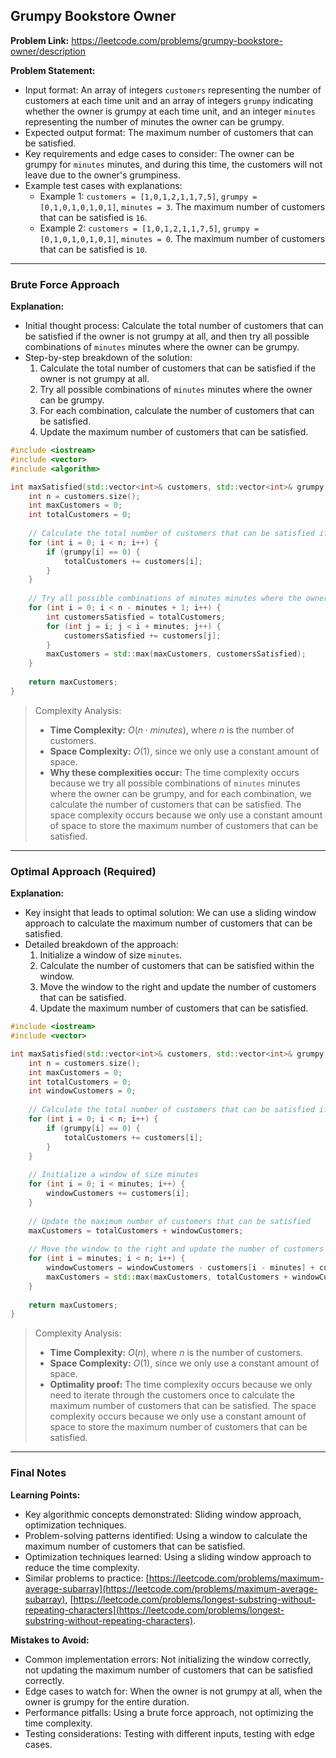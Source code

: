 ## Grumpy Bookstore Owner
**Problem Link:** https://leetcode.com/problems/grumpy-bookstore-owner/description

**Problem Statement:**
- Input format: An array of integers `customers` representing the number of customers at each time unit and an array of integers `grumpy` indicating whether the owner is grumpy at each time unit, and an integer `minutes` representing the number of minutes the owner can be grumpy.
- Expected output format: The maximum number of customers that can be satisfied.
- Key requirements and edge cases to consider: The owner can be grumpy for `minutes` minutes, and during this time, the customers will not leave due to the owner's grumpiness.
- Example test cases with explanations:
  - Example 1: `customers = [1,0,1,2,1,1,7,5]`, `grumpy = [0,1,0,1,0,1,0,1]`, `minutes = 3`. The maximum number of customers that can be satisfied is `16`.
  - Example 2: `customers = [1,0,1,2,1,1,7,5]`, `grumpy = [0,1,0,1,0,1,0,1]`, `minutes = 0`. The maximum number of customers that can be satisfied is `10`.

---

### Brute Force Approach
**Explanation:**
- Initial thought process: Calculate the total number of customers that can be satisfied if the owner is not grumpy at all, and then try all possible combinations of `minutes` minutes where the owner can be grumpy.
- Step-by-step breakdown of the solution:
  1. Calculate the total number of customers that can be satisfied if the owner is not grumpy at all.
  2. Try all possible combinations of `minutes` minutes where the owner can be grumpy.
  3. For each combination, calculate the number of customers that can be satisfied.
  4. Update the maximum number of customers that can be satisfied.

```cpp
#include <iostream>
#include <vector>
#include <algorithm>

int maxSatisfied(std::vector<int>& customers, std::vector<int>& grumpy, int minutes) {
    int n = customers.size();
    int maxCustomers = 0;
    int totalCustomers = 0;
    
    // Calculate the total number of customers that can be satisfied if the owner is not grumpy at all
    for (int i = 0; i < n; i++) {
        if (grumpy[i] == 0) {
            totalCustomers += customers[i];
        }
    }
    
    // Try all possible combinations of minutes minutes where the owner can be grumpy
    for (int i = 0; i < n - minutes + 1; i++) {
        int customersSatisfied = totalCustomers;
        for (int j = i; j < i + minutes; j++) {
            customersSatisfied += customers[j];
        }
        maxCustomers = std::max(maxCustomers, customersSatisfied);
    }
    
    return maxCustomers;
}
```

> Complexity Analysis:
> - **Time Complexity:** $O(n \cdot minutes)$, where $n$ is the number of customers.
> - **Space Complexity:** $O(1)$, since we only use a constant amount of space.
> - **Why these complexities occur:** The time complexity occurs because we try all possible combinations of `minutes` minutes where the owner can be grumpy, and for each combination, we calculate the number of customers that can be satisfied. The space complexity occurs because we only use a constant amount of space to store the maximum number of customers that can be satisfied.

---

### Optimal Approach (Required)
**Explanation:**
- Key insight that leads to optimal solution: We can use a sliding window approach to calculate the maximum number of customers that can be satisfied.
- Detailed breakdown of the approach:
  1. Initialize a window of size `minutes`.
  2. Calculate the number of customers that can be satisfied within the window.
  3. Move the window to the right and update the number of customers that can be satisfied.
  4. Update the maximum number of customers that can be satisfied.

```cpp
#include <iostream>
#include <vector>

int maxSatisfied(std::vector<int>& customers, std::vector<int>& grumpy, int minutes) {
    int n = customers.size();
    int maxCustomers = 0;
    int totalCustomers = 0;
    int windowCustomers = 0;
    
    // Calculate the total number of customers that can be satisfied if the owner is not grumpy at all
    for (int i = 0; i < n; i++) {
        if (grumpy[i] == 0) {
            totalCustomers += customers[i];
        }
    }
    
    // Initialize a window of size minutes
    for (int i = 0; i < minutes; i++) {
        windowCustomers += customers[i];
    }
    
    // Update the maximum number of customers that can be satisfied
    maxCustomers = totalCustomers + windowCustomers;
    
    // Move the window to the right and update the number of customers that can be satisfied
    for (int i = minutes; i < n; i++) {
        windowCustomers = windowCustomers - customers[i - minutes] + customers[i];
        maxCustomers = std::max(maxCustomers, totalCustomers + windowCustomers);
    }
    
    return maxCustomers;
}
```

> Complexity Analysis:
> - **Time Complexity:** $O(n)$, where $n$ is the number of customers.
> - **Space Complexity:** $O(1)$, since we only use a constant amount of space.
> - **Optimality proof:** The time complexity occurs because we only need to iterate through the customers once to calculate the maximum number of customers that can be satisfied. The space complexity occurs because we only use a constant amount of space to store the maximum number of customers that can be satisfied.

---

### Final Notes

**Learning Points:**
- Key algorithmic concepts demonstrated: Sliding window approach, optimization techniques.
- Problem-solving patterns identified: Using a window to calculate the maximum number of customers that can be satisfied.
- Optimization techniques learned: Using a sliding window approach to reduce the time complexity.
- Similar problems to practice: [https://leetcode.com/problems/maximum-average-subarray](https://leetcode.com/problems/maximum-average-subarray), [https://leetcode.com/problems/longest-substring-without-repeating-characters](https://leetcode.com/problems/longest-substring-without-repeating-characters).

**Mistakes to Avoid:**
- Common implementation errors: Not initializing the window correctly, not updating the maximum number of customers that can be satisfied correctly.
- Edge cases to watch for: When the owner is not grumpy at all, when the owner is grumpy for the entire duration.
- Performance pitfalls: Using a brute force approach, not optimizing the time complexity.
- Testing considerations: Testing with different inputs, testing with edge cases.